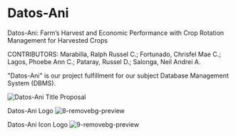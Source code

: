 # Datos-Ani
Datos-Ani: Farm’s Harvest and Economic Performance with Crop Rotation  Management for Harvested Crops

CONTRIBUTORS:
Marabilla, Ralph Russel C.; 
Fortunado, Chrisfel Mae C.; 
Lagos, Phoebe Ann C.; 
Pataray, Russel D.; 
Salonga, Neil Andrei A. 

"Datos-Ani" is our project fulfillment for our subject Database Management System (DBMS).

![Datos-Ani Title Proposal](https://github.com/wolfD-red/Datos-Ani/assets/149870730/78669775-cf1d-44bd-9f90-dab5c576e72e)

Datos-Ani Logo
![8-removebg-preview](https://github.com/wolfD-red/Datos-Ani/assets/149870730/8cca6e7a-501b-4da7-854d-43eb7d83523f)

Datos-Ani Icon Logo
![9-removebg-preview](https://github.com/wolfD-red/Datos-Ani/assets/149870730/5437401f-6a36-4402-ae1b-3927f669769c)

